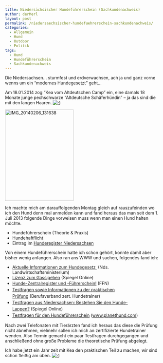 ```yaml
---
title: Niedersächsischer Hundeführerschein (Sachkundenachweis)
author: derMerl
layout: post
permalink: /niedersaechsischer-hundefuehrerschein-sachkundenachweis/
categories:
  - Allgemein
  - Hund
  - Outdoor
  - Politik
tags:
  - Hund
  - Hundeführerschein
  - Sachkundenachweis
---
```

Die Niedersachsen&#8230; sturmfest und erdverwachsen, ach ja und ganz vorne wenns um ein &#8220;modernes Hundegesetzt&#8221; geht&#8230;

Am 18.01.2014 zog &#8220;Kea vom Altdeutschen Camp&#8221; ein, eine damals 18 Monate junge pechschwarze &#8220;Altdeutsche Schäferhündin&#8221; &#8211; ja das sind die mit den langen Haaren. <img src="http://www.sysdump.de/wp-includes/images/smilies/icon_wink.gif" alt=";)" class="wp-smiley" />

[<img class="aligncenter size-medium wp-image-505" alt="IMG_20140206_131638" src="http://www.sysdump.de/wp-content/uploads/2014/03/IMG_20140206_131638-225x300.jpg" width="225" height="300" />][1]

Ich machte mich am darauffolgenden Montag gleich auf rauszufeinden wo ich den Hund denn mal anmelden kann und fand heraus das man seit dem 1. Juli 2013 folgende Dinge vorweisen muss wenn man einen Hund halten möchte.

*   Hundeführerschein (Theorie & Praxis)
*   Hundehaftflicht
*   Eintrag im <a href="https://www.hunderegister-nds.de" target="_blank">Hunderegister Niedersachsen</a>

Von einem Hundeführerschein hatte ich schon gehört, konnte damit aber bisher wenig anfangen. Also ran ans WWW und suchen, folgendes fand ich:

*   <a href="http://www.ml.niedersachsen.de/portal/live.php?navigation_id=1810&article_id=93854&_psmand=7" target="_blank">Aktuelle Informationen zum Hundegesetz </a> (Nds. Landwirtschaftsministerium)
*   <a href="http://www.spiegel.de/panorama/quiz-original-testfragen-zum-hunde-fuehrerschein-in-niedersachsen-a-909414.html" target="_blank">Lizenz zum Gassigehen</a> (Spiegel Online)
*   <a style="line-height: 1.5em;" href="http://www.ffn.de/aktuell/links-infos/hundefuehrerschein.html" target="_blank">Hunde-Zentralregister und -Führerschein!</a><span style="line-height: 1.5em;"><span style="line-height: 1.5em;"> (FFN)</span></span>
*   <a style="line-height: 1.5em;" href="http://www.bvz-hundetrainer.de/hundefuehrerschein-pruefungsablauf.html" target="_blank">Testfragen sowie Informationen zu der praktischen Prüfung</a><span style="line-height: 1.5em;"> (Berufsverband zert. Hundetrainer)</span>
*   <a style="line-height: 1.5em;" href="http://www.spiegel.de/quiztool/quiztool-61169.html" target="_blank">Testfragen aus Niedersachsen: Bestehen Sie den Hunde-Lappen?</a><span style="line-height: 1.5em;"> (Spiegel Online)</span>
*   <a style="line-height: 1.5em;" href="http://www.planethund.com/allgemein/sachkundenachweis-niedersachsen-fragen-hundefuehrerschein-1007.html" target="_blank">Testfragen für den Hundeführerschein</a><span style="line-height: 1.5em;"> (www.planethund.com)</span>

Nach zwei Telefonaten mit Tierärzten fand ich heraus das diese die Prüfung nicht abnehmen, vielmehr sollen ich mich an zertifizierte Hundetrainer wenden. Also Termin gemacht ein paar Testfragen durchgegangen und anschließend ohne große Probleme die theoretische Prüfung abgelegt.

Ich habe jetzt ein Jahr zeit mit Kea den praktischen Teil zu machen, wir sind schon fleißig am üben. <img src="http://www.sysdump.de/wp-includes/images/smilies/icon_wink.gif" alt=";)" class="wp-smiley" />

&nbsp;

 [1]: http://www.sysdump.de/wp-content/uploads/2014/03/IMG_20140206_131638.jpg